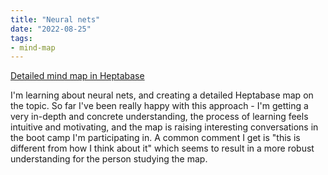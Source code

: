 ```yaml
---
title: "Neural nets"
date: "2022-08-25"
tags:
- mind-map
---
```

[Detailed mind map in Heptabase](https://app.heptabase.com/w/6079eefb857fc088ac36275c3d17f1fddf257924962506367e8f79289c6dccf8)

I'm learning about neural nets, and creating a detailed Heptabase map on the topic. So far I've been really happy with this approach - I'm getting a very in-depth and concrete understanding, the process of learning feels intuitive and motivating, and the map is raising interesting conversations in the boot camp I'm participating in. A common comment I get is "this is different from how I think about it" which seems to result in a more robust understanding for the person studying the map.